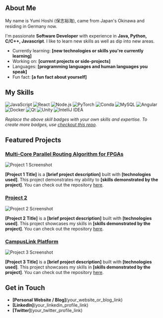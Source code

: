## About Me 
My name is Yumi Hoshi (保志裕海), came from Japan's Okinawa and residing in Germany now.

I'm passionate **Software Developer** with experience in **Java, Python, C/C++, Javascript**. I like to learn new skills as well as dip into new areas.

- Currently learning: **[new technologies or skills you're currently learning]**
- Working on: **[current projects or side-projects]**
- Languages: **[programming languages and human languages you speak]**
- Fun fact: **[a fun fact about yourself]**

## My Skills 

![JavaScript](https://img.shields.io/badge/-JavaScript-F7DF1E?style=flat-square&logo=javascript&logoColor=black)
![React](https://img.shields.io/badge/-React-61DAFB?style=flat-square&logo=react&logoColor=black)
![Node.js](https://img.shields.io/badge/-Node.js-339933?style=flat-square&logo=node.js&logoColor=white)
![PyTorch](https://img.shields.io/badge/PyTorch-EE4C2C?style=flat-square&logo=pytorch&logoColor=white)
![Conda](https://img.shields.io/badge/conda-342B029.svg?&style=flat-square&logo=anaconda&logoColor=white)
![MySQL](https://img.shields.io/badge/MySQL-005C84?style=flat-square&logo=mysql&logoColor=white)
![Angular](https://img.shields.io/badge/Angular-DD0031?style=flat-square&logo=angular&logoColor=white)
![Docker](https://img.shields.io/badge/Docker-2CA5E0?style=flat-square&logo=docker&logoColor=white)
![Qt](https://img.shields.io/badge/Qt-41CD52?style=flat-square&logo=qt&logoColor=white)
![Unity](https://img.shields.io/badge/Unity-100000?style=flat-square&logo=unity&logoColor=white)
![IntelliJ IDEA](https://img.shields.io/badge/IntelliJ_IDEA-000000.svg?style=flat-square&logo=intellij-idea&logoColor=white)




*Replace the above skill badges with your own skills and expertise. To create more badges, use [checkout this repo](https://github.com/alexandresanlim/Badges4-README.md-Profile).*

## Featured Projects 

### [Multi-Core Parallel Routing Algorithm for FPGAs](project_1_link)

![Project 1 Screenshot](project_1_screenshot_url)

**[Project 1 Title]** is a **[brief project description]** built with **[technologies used]**. This project demonstrates my ability to **[skills demonstrated by the project]**. You can check out the repository [here](project_1_repository_link).

### [Project 2](project_2_link)

![Project 2 Screenshot](project_2_screenshot_url)

**[Project 2 Title]** is a **[brief project description]** built with **[technologies used]**. This project showcases my skills in **[skills demonstrated by the project]**. You can check out the repository [here](project_2_repository_link).

### [CampusLink Platform](https://campuslink.com.cn/)

![Project 3 Screenshot](project_2_screenshot_url)

**[Project 3 Title]** is a **[brief project description]** built with **[technologies used]**. This project showcases my skills in **[skills demonstrated by the project]**. You can check out the repository [here](project_2_repository_link).

## Get in Touch 

- **[Personal Website / Blog]**(your_website_or_blog_link)
- **[LinkedIn]**(your_linkedin_profile_link)
- **[Twitter]**(your_twitter_profile_link)


